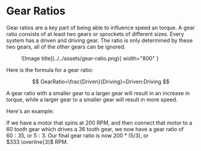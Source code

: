 # Gear Ratios

Gear ratios are a key part of being able to influence speed an torque. A gear ratio consists of at least two gears or sprockets of different sizes. Every system has a driven and driving gear. The ratio is only determined by these two gears, all of the other gears can be ignored.

<figure markdown>
  ![Image title](../../assets/gear-ratio.png){ width="800" }
</figure>

Here is the formula for a gear ratio:

$$
GearRatio=\frac{Driven}{Driving}=Driven:Driving
$$

A gear ratio with a smaller gear to a larger gear will result in an increase in torque, while a larger gear to a smaller gear will result in more speed.

Here's an example:

If we have a motor that spins at 200 RPM, and then connect that motor to a 60 tooth gear which drives a 36 tooth gear, we now have a gear ratio of $60:35$, or $5:3$. Our final gear ratio is now $200*(5/3)$, or $333.\overline{3}$ RPM.
